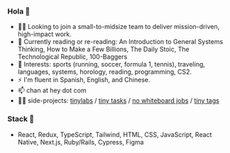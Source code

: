### Hola 👋

- 👨‍💻  Looking to join a small-to-midsize team to deliver mission-driven, high-impact work.
- 🌱  Currently reading or re-reading: An Introduction to General Systems Thinking, How to Make a Few Billions, The Daily Stoic, The Technological Republic, 100-Baggers
- 💬  Interests: sports (running, soccer, formula 1, tennis), traveling, languages, systems, horology, reading, programming, CS2.
- ⚡️ I'm fluent in Spanish, English, and Chinese.
- 📫  chan at hey dot com
- 👨‍💻 side-projects: [tinylabs](https://www.tinylabs.cc/) / [tiny tasks](https://chromewebstore.google.com/detail/tiny-tasks-a-modern-to-do/lffhhelhehdcodfahohelkbfmaneiglg) / [no whiteboard jobs](https://www.nowhiteboardjobs.xyz/) / [tiny tags](https://chromewebstore.google.com/detail/tiny-tags-instant-query-p/adjhigahlbnjoiaoaoignnhfablfcoba?utm_source=tinylabs)

### Stack 🥞
- React, Redux, TypeScript, Tailwind, HTML, CSS, JavaScript, React Native, Next.js, Ruby/Rails, Cypress, Figma

<!--
**rchrdchn/rchrdchn** is a ✨ _special_ ✨ repository because its `README.md` (this file) appears on your GitHub profile.

Here are some ideas to get you started:

- 🔭 I’m currently working on ...
- 🌱 I’m currently learning ...
- 👯 I’m looking to collaborate on ...
- 🤔 I’m looking for help with ...
- 💬 Ask me about ...
- 📫 How to reach me: ...
- 😄 Pronouns: ...
- ⚡ Fun fact: ...
-->
